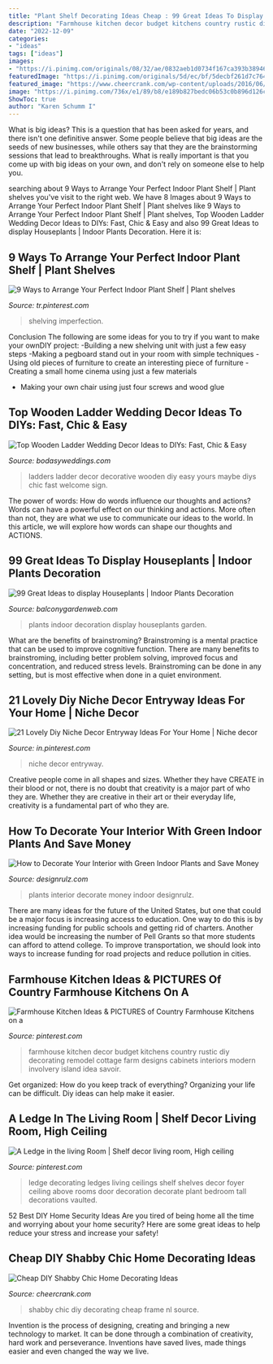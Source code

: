 ```yaml
---
title: "Plant Shelf Decorating Ideas Cheap : 99 Great Ideas To Display Houseplants"
description: "Farmhouse kitchen decor budget kitchens country rustic diy decorating remodel cottage farm designs cabinets interiors modern involvery island idea savoir"
date: "2022-12-09"
categories:
- "ideas"
tags: ["ideas"]
images:
- "https://i.pinimg.com/originals/08/32/ae/0832aeb1d0734f167ca393b389465a7e.jpg"
featuredImage: "https://i.pinimg.com/originals/5d/ec/bf/5decbf261d7c764a6fa7a9e4ecb4665b.jpg"
featured_image: "https://www.cheercrank.com/wp-content/uploads/2016/06/12-diy-shabby-chic-home.jpg"
image: "https://i.pinimg.com/736x/e1/89/b8/e189b827bedc06b53c0b896d126c28a5.jpg"
ShowToc: true
author: "Karen Schumm I"
---
```



What is big ideas?
This is a question that has been asked for years, and there isn't one definitive answer. Some people believe that big ideas are the seeds of new businesses, while others say that they are the brainstorming sessions that lead to breakthroughs. What is really important is that you come up with big ideas on your own, and don't rely on someone else to help you.

	

		
searching about 9 Ways to Arrange Your Perfect Indoor Plant Shelf | Plant shelves you've visit to the right web. We have 8 Images about 9 Ways to Arrange Your Perfect Indoor Plant Shelf | Plant shelves like 9 Ways to Arrange Your Perfect Indoor Plant Shelf | Plant shelves, Top Wooden Ladder Wedding Decor Ideas to DIYs: Fast, Chic &amp; Easy and also 99 Great Ideas to display Houseplants | Indoor Plants Decoration. Here it is:
		
    
## 9 Ways To Arrange Your Perfect Indoor Plant Shelf | Plant Shelves

<img loading=lazy src="https://i.pinimg.com/originals/08/32/ae/0832aeb1d0734f167ca393b389465a7e.jpg" onerror="this.onerror=null;this.src='https://tse2.mm.bing.net/th?id=OIP.ZVaNhjXfGJqKZVVrUx9cUgHaJ4&amp;pid=15.1';" alt="9 Ways to Arrange Your Perfect Indoor Plant Shelf | Plant shelves">

_Source: tr.pinterest.com_

>shelving imperfection. 

	

Conclusion
The following are some ideas for you to try if you want to make your ownDIY project: 
-Building a new shelving unit with just a few easy steps 
-Making a pegboard stand out in your room with simple techniques 
-Using old pieces of furniture to create an interesting piece of furniture 
-Creating a small home cinema using just a few materials 
- Making your own chair using just four screws and wood glue

    
## Top Wooden Ladder Wedding Decor Ideas To DIYs: Fast, Chic &amp; Easy

<img loading=lazy src="https://bodasyweddings.com/wp-content/uploads/2018/03/vintage-wedding-ladders.jpg" onerror="this.onerror=null;this.src='https://tse4.mm.bing.net/th?id=OIP.soyUXEeaPhcuYoZhkKuY9AHaPZ&amp;pid=15.1';" alt="Top Wooden Ladder Wedding Decor Ideas to DIYs: Fast, Chic &amp; Easy">

_Source: bodasyweddings.com_

>ladders ladder decor decorative wooden diy easy yours maybe diys chic fast welcome sign. 

	

The power of words: How do words influence our thoughts and actions?
Words can have a powerful effect on our thinking and actions. More often than not, they are what we use to communicate our ideas to the world. In this article, we will explore how words can shape our thoughts and ACTIONS.

    
## 99 Great Ideas To Display Houseplants | Indoor Plants Decoration

<img loading=lazy src="https://balconygardenweb.com/wp-content/uploads/2016/01/house-plants-home-ideas-4.jpg" onerror="this.onerror=null;this.src='https://tse3.mm.bing.net/th?id=OIP.feN3wyeaK-A-q97RXV-b-wHaJ3&amp;pid=15.1';" alt="99 Great Ideas to display Houseplants | Indoor Plants Decoration">

_Source: balconygardenweb.com_

>plants indoor decoration display houseplants garden. 

	

What are the benefits of brainstroming?
Brainstroming is a mental practice that can be used to improve cognitive function. There are many benefits to brainstroming, including better problem solving, improved focus and concentration, and reduced stress levels. Brainstroming can be done in any setting, but is most effective when done in a quiet environment.

    
## 21 Lovely Diy Niche Decor Entryway Ideas For Your Home | Niche Decor

<img loading=lazy src="https://i.pinimg.com/736x/e1/89/b8/e189b827bedc06b53c0b896d126c28a5.jpg" onerror="this.onerror=null;this.src='https://tse4.mm.bing.net/th?id=OIP.ESIHTKlxlSkrVJFysCSnBQHaJ3&amp;pid=15.1';" alt="21 Lovely Diy Niche Decor Entryway Ideas For Your Home | Niche decor">

_Source: in.pinterest.com_

>niche decor entryway. 

	

Creative people come in all shapes and sizes. Whether they have CREATE in their blood or not, there is no doubt that creativity is a major part of who they are. Whether they are creative in their art or their everyday life, creativity is a fundamental part of who they are.

    
## How To Decorate Your Interior With Green Indoor Plants And Save Money

<img loading=lazy src="https://cdn.designrulz.com/wp-content/uploads/2015/04/plants_-interior_designrulz-2.jpg" onerror="this.onerror=null;this.src='https://tse3.mm.bing.net/th?id=OIP.QiT8-zCc_dnxK5hwmsAergHaK-&amp;pid=15.1';" alt="How to Decorate Your Interior with Green Indoor Plants and Save Money">

_Source: designrulz.com_

>plants interior decorate money indoor designrulz. 

	

There are many ideas for the future of the United States, but one that could be a major focus is increasing access to education. One way to do this is by increasing funding for public schools and getting rid of charters. Another idea would be increasing the number of Pell Grants so that more students can afford to attend college. To improve transportation, we should look into ways to increase funding for road projects and reduce pollution in cities.

    
## Farmhouse Kitchen Ideas &amp; PICTURES Of Country Farmhouse Kitchens On A

<img loading=lazy src="https://i.pinimg.com/736x/91/1b/71/911b71d981a1805a995d2c71cefaa132.jpg" onerror="this.onerror=null;this.src='https://tse2.mm.bing.net/th?id=OIP.zm1xvegMpkIKWFKUsQUz5AHaLG&amp;pid=15.1';" alt="Farmhouse Kitchen Ideas &amp; PICTURES of Country Farmhouse Kitchens on a">

_Source: pinterest.com_

>farmhouse kitchen decor budget kitchens country rustic diy decorating remodel cottage farm designs cabinets interiors modern involvery island idea savoir. 

	

Get organized: How do you keep track of everything?
Organizing your life can be difficult. Diy ideas can help make it easier.

    
## A Ledge In The Living Room | Shelf Decor Living Room, High Ceiling

<img loading=lazy src="https://i.pinimg.com/originals/5d/ec/bf/5decbf261d7c764a6fa7a9e4ecb4665b.jpg" onerror="this.onerror=null;this.src='https://tse1.mm.bing.net/th?id=OIP.6ImmoO9tU3F0DvFcFki7VAHaJ4&amp;pid=15.1';" alt="A Ledge in the living Room | Shelf decor living room, High ceiling">

_Source: pinterest.com_

>ledge decorating ledges living ceilings shelf shelves decor foyer ceiling above rooms door decoration decorate plant bedroom tall decorations vaulted. 

	

52 Best DIY Home Security Ideas
Are you tired of being home all the time and worrying about your home security? Here are some great ideas to help reduce your stress and increase your safety!

    
## Cheap DIY Shabby Chic Home Decorating Ideas

<img loading=lazy src="https://www.cheercrank.com/wp-content/uploads/2016/06/12-diy-shabby-chic-home.jpg" onerror="this.onerror=null;this.src='https://tse2.mm.bing.net/th?id=OIP.M9P0CyM7A1oHJkee6O5bWgHaJ3&amp;pid=15.1';" alt="Cheap DIY Shabby Chic Home Decorating Ideas">

_Source: cheercrank.com_

>shabby chic diy decorating cheap frame nl source. 

	

Invention is the process of designing, creating and bringing a new technology to market. It can be done through a combination of creativity, hard work and perseverance. Inventions have saved lives, made things easier and even changed the way we live.

